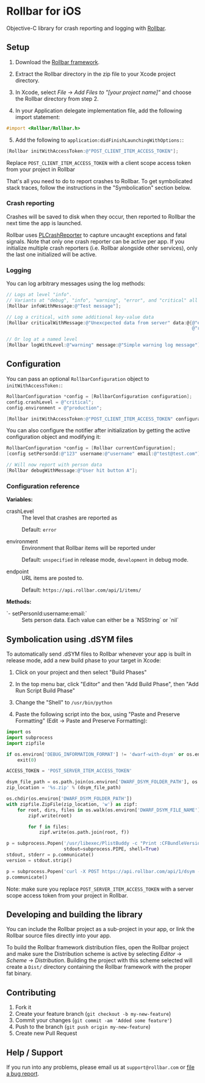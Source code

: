 # Rollbar for iOS

<!-- RemoveNext -->
Objective-C library for crash reporting and logging with [Rollbar](https://rollbar.com).

## Setup

1. Download the [Rollbar framework](https://github.com/rollbar/rollbar-ios/releases/download/v0.0.2/Rollbar.zip).

2. Extract the Rollbar directory in the zip file to your Xcode project directory.

3. In Xcode, select _File_ -> _Add Files to "[your project name]"_ and choose the Rollbar directory from step 2.

4. In your Application delegate implementation file, add the following import statement:

  ```objective-c
  #import <Rollbar/Rollbar.h>
  ```

5. Add the following to `application:didFinishLaunchingWithOptions:`:

  ```objective-c
  [Rollbar initWithAccessToken:@"POST_CLIENT_ITEM_ACCESS_TOKEN"];
  ```

  <!-- RemoveNext -->
  Replace `POST_CLIENT_ITEM_ACCESS_TOKEN` with a client scope access token from your project in Rollbar

That's all you need to do to report crashes to Rollbar. To get symbolicated stack traces, follow the instructions in the "Symbolication" section below.

### Crash reporting

Crashes will be saved to disk when they occur, then reported to Rollbar the next time the app is launched.

Rollbar uses [PLCrashReporter](https://www.plcrashreporter.org/) to capture uncaught exceptions and fatal signals. Note that only one crash reporter can be active per app. If you initialize multiple crash reporters (i.e. Rollbar alongside other services), only the last one initialized will be active.

### Logging

You can log arbitrary messages using the log methods:

```objective-c
// Logs at level "info".
// Variants at "debug", "info", "warning", "error", and "critical" all exist.
[Rollbar infoWithMessage:@"Test message"];

// Log a critical, with some additional key-value data
[Rollbar criticalWithMessage:@"Unexcpected data from server" data:@{@"endpoint": endpoint,
                                                                    @"result": result}];

// Or log at a named level
[Rollbar logWithLevel:@"warning" message:@"Simple warning log message"];
```


## Configuration

You can pass an optional `RollbarConfiguration` object to `initWithAccessToken:`:

```objective-c
RollbarConfiguration *config = [RollbarConfiguration configuration];
config.crashLevel = @"critical";
config.environment = @"production";

[Rollbar initWithAccessToken:@"POST_CLIENT_ITEM_ACCESS_TOKEN" configuration:config];
```

You can also configure the notifier after initialization by getting the active configuration object and modifying it:

```objective-c
RollbarConfiguration *config = [Rollbar currentConfiguration];
[config setPersonId:@"123" username:@"username" email:@"test@test.com"];

// Will now report with person data
[Rollbar debugWithMessage:@"User hit button A"];
```

### Configuration reference ###

**Variables:**

  <dl>
  <dt>crashLevel</dt>
  <dd>The level that crashes are reported as

Default: ```error```
  </dd>
  
  <dt>environment</dt>
  <dd>Environment that Rollbar items will be reported under

Default: ```unspecified``` in release mode, ```development``` in debug mode.
  </dd>
  <dt>endpoint</dt>
  <dd>URL items are posted to.

Default: ```https://api.rollbar.com/api/1/items/```
  </dd>

**Methods:**

  <dt>`- setPersonId:username:email:`</dt>
  <dd>Sets person data. Each value can either be a `NSString` or `nil`
  </dd>
  </dl>

## Symbolication using .dSYM files

To automatically send .dSYM files to Rollbar whenever your app is built in release mode, add a new build phase to your target in Xcode:

1. Click on your project and then select "Build Phases"

2. In the top menu bar, click "Editor" and then "Add Build Phase", then "Add Run Script Build Phase"

3. Change the "Shell" to `/usr/bin/python`

4. Paste the following script into the box, using "Paste and Preserve Formatting" (Edit -> Paste and Preserve Formatting):

  ```python
  import os
  import subprocess
  import zipfile

  if os.environ['DEBUG_INFORMATION_FORMAT'] != 'dwarf-with-dsym' or os.environ['EFFECTIVE_PLATFORM_NAME'] == '-iphonesimulator':
      exit(0)

  ACCESS_TOKEN = 'POST_SERVER_ITEM_ACCESS_TOKEN'

  dsym_file_path = os.path.join(os.environ['DWARF_DSYM_FOLDER_PATH'], os.environ['DWARF_DSYM_FILE_NAME'])
  zip_location = '%s.zip' % (dsym_file_path)

  os.chdir(os.environ['DWARF_DSYM_FOLDER_PATH'])
  with zipfile.ZipFile(zip_location, 'w') as zipf:
      for root, dirs, files in os.walk(os.environ['DWARF_DSYM_FILE_NAME']):
          zipf.write(root)

          for f in files:
              zipf.write(os.path.join(root, f))

  p = subprocess.Popen('/usr/libexec/PlistBuddy -c "Print :CFBundleVersion" %s' % os.environ['PRODUCT_SETTINGS_PATH'],
                       stdout=subprocess.PIPE, shell=True)
  stdout, stderr = p.communicate()
  version = stdout.strip()

  p = subprocess.Popen('curl -X POST https://api.rollbar.com/api/1/dsym -F access_token=%s -F version=%s -F dsym=@%s' % (ACCESS_TOKEN, version, zip_location), shell=True)
  p.communicate()
  ```

  Note: make sure you replace `POST_SERVER_ITEM_ACCESS_TOKEN` with a server scope access token from your project in Rollbar.


## Developing and building the library ##

You can include the Rollbar project as a sub-project in your app, or link the Rollbar source files directly into your app.

To build the Rollbar framework distribution files, open the Rollbar project and make sure the Distribution scheme is active by selecting _Editor_ -> _Scheme_ -> _Distribution_. Building the project with this scheme selected will create a `Dist/` directory containing the Rollbar framework with the proper fat binary.


## Contributing

1. Fork it
2. Create your feature branch (`git checkout -b my-new-feature`)
3. Commit your changes (`git commit -am 'Added some feature'`)
4. Push to the branch (`git push origin my-new-feature`)
5. Create new Pull Request


## Help / Support

If you run into any problems, please email us at `support@rollbar.com` or [file a bug report](https://github.com/rollbar/rollbar-ios/issues/new).
